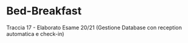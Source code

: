 # Bed-Breakfast
Traccia 17 - Elaborato Esame 20/21 (Gestione Database con reception automatica e check-in)
